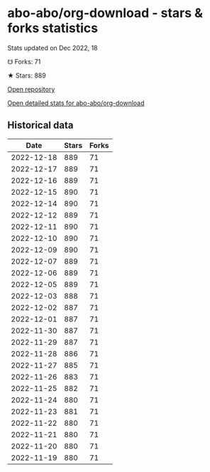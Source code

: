 # abo-abo/org-download - stars & forks statistics

Stats updated on Dec 2022, 18

☋ Forks: 71

★ Stars: 889

[Open repository](https://github.com/abo-abo/org-download)

[Open detailed stats for abo-abo/org-download](https://reviewgithub.com/rep/abo-abo/org-download)

## Historical data
| Date | Stars | Forks |
|------|-------|-------|
| 2022-12-18 | 889 | 71 | 
| 2022-12-17 | 889 | 71 | 
| 2022-12-16 | 889 | 71 | 
| 2022-12-15 | 890 | 71 | 
| 2022-12-14 | 890 | 71 | 
| 2022-12-12 | 889 | 71 | 
| 2022-12-11 | 890 | 71 | 
| 2022-12-10 | 890 | 71 | 
| 2022-12-09 | 890 | 71 | 
| 2022-12-07 | 889 | 71 | 
| 2022-12-06 | 889 | 71 | 
| 2022-12-05 | 889 | 71 | 
| 2022-12-03 | 888 | 71 | 
| 2022-12-02 | 887 | 71 | 
| 2022-12-01 | 887 | 71 | 
| 2022-11-30 | 887 | 71 | 
| 2022-11-29 | 887 | 71 | 
| 2022-11-28 | 886 | 71 | 
| 2022-11-27 | 885 | 71 | 
| 2022-11-26 | 883 | 71 | 
| 2022-11-25 | 882 | 71 | 
| 2022-11-24 | 880 | 71 | 
| 2022-11-23 | 881 | 71 | 
| 2022-11-22 | 880 | 71 | 
| 2022-11-21 | 880 | 71 | 
| 2022-11-20 | 880 | 71 | 
| 2022-11-19 | 880 | 71 | 

